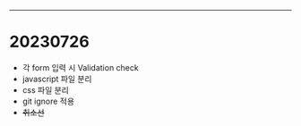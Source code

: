 ---
# 20230726
* 각 form 입력 시 Validation check
* javascript 파일 분리
* css 파일 분리
* git ignore 적용
* ~~취소선~~
